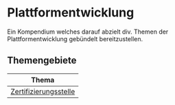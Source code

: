 # Plattformentwicklung
Ein Kompendium welches darauf abzielt div. Themen der Plattformentwicklung gebündelt bereitzustellen.
## Themengebiete
|  Thema |
| ------------ |
|[Zertifizierungsstelle](https://github.com/Danschi/plattformentwicklung/tree/main/zertifizierungsstelle "Zertifizierungsstelle")|
